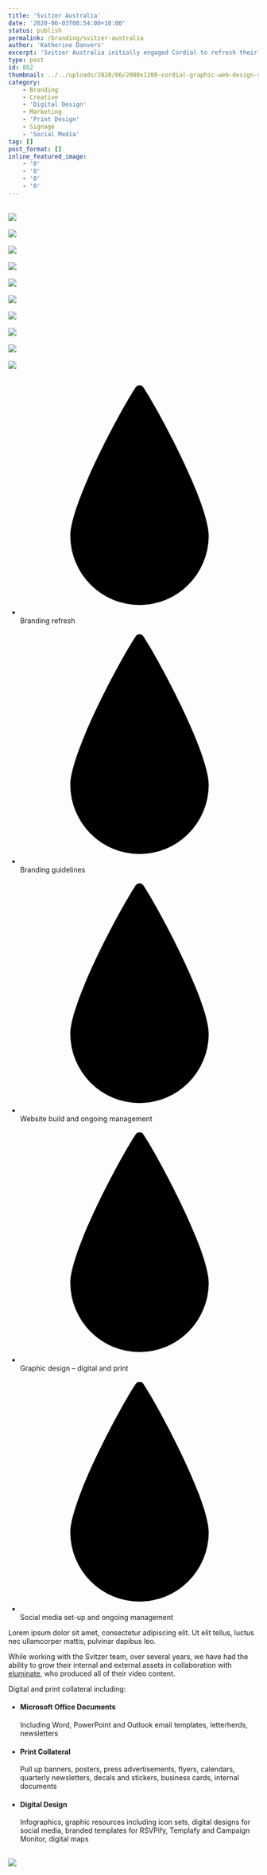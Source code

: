 ```yaml
---
title: 'Svitzer Australia'
date: '2020-06-03T08:54:00+10:00'
status: publish
permalink: /branding/svitzer-australia
author: 'Katherine Danvers'
excerpt: 'Svitzer Australia initially engaged Cordial to refresh their brand and create branding guidelines to ensure consistency across the organisation. As part of this project we created a suite of marketing collateral, plus the Svitzer Australia website along with implementing their social media strategy and platforms.'
type: post
id: 852
thumbnail: ../../uploads/2020/06/2000x1200-cordial-graphic-web-design-svitzer-australia2.jpg
category:
    - Branding
    - Creative
    - 'Digital Design'
    - Marketing
    - 'Print Design'
    - Signage
    - 'Social Media'
tag: []
post_format: []
inline_featured_image:
    - '0'
    - '0'
    - '0'
    - '0'
---
```

[  
 ![](../../uploads/2020/06/2000x1200-cordial-graphic-web-design-svitzer-australia-scaled.jpg) ](https://getcordial.com.au/wp-content/uploads/2020/06/2000x1200-cordial-graphic-web-design-svitzer-australia-scaled.jpg)  
 [  
 ![](../../uploads/2020/06/2000x1200-cordial-graphic-web-design-svitzer-australia2-scaled.jpg) ](https://getcordial.com.au/wp-content/uploads/2020/06/2000x1200-cordial-graphic-web-design-svitzer-australia2-scaled.jpg)  
 [  
 ![](../../uploads/2020/06/Svitzer-Tshirt-1200x2000-1-scaled.jpg) ](https://getcordial.com.au/wp-content/uploads/2020/06/Svitzer-Tshirt-1200x2000-1-scaled.jpg)  
 [  
 ![](../../uploads/2020/06/2000x1200-cordial-graphic-web-design-svitzer-australia6-scaled.jpg) ](https://getcordial.com.au/wp-content/uploads/2020/06/2000x1200-cordial-graphic-web-design-svitzer-australia6-scaled.jpg)  
 [  
 ![](../../uploads/2020/06/2000x1200-cordial-graphic-web-design-svitzer-australia4-scaled.jpg) ](https://getcordial.com.au/wp-content/uploads/2020/06/2000x1200-cordial-graphic-web-design-svitzer-australia4-scaled.jpg)  
 [  
 ![](../../uploads/2020/06/2000x1200-cordial-graphic-web-design-svitzer-australia5-scaled.jpg) ](https://getcordial.com.au/wp-content/uploads/2020/06/2000x1200-cordial-graphic-web-design-svitzer-australia5-scaled.jpg)  
 [  
 ![](../../uploads/2020/06/2000x1200-cordial-graphic-web-design-svitzer-australia9-scaled.jpg) ](https://getcordial.com.au/wp-content/uploads/2020/06/2000x1200-cordial-graphic-web-design-svitzer-australia9-scaled.jpg)  
 [  
 ![](../../uploads/2020/06/2000x1200-cordial-graphic-web-design-svitzer-australia3-scaled.jpg) ](https://getcordial.com.au/wp-content/uploads/2020/06/2000x1200-cordial-graphic-web-design-svitzer-australia3-scaled.jpg)  
 [  
 ![](../../uploads/2020/06/2000x1200-cordial-graphic-web-design-svitzer-australia7-1-scaled.jpg) ](https://getcordial.com.au/wp-content/uploads/2020/06/2000x1200-cordial-graphic-web-design-svitzer-australia7-1-scaled.jpg)  
 [  
 ![](../../uploads/2020/06/2000x1200-cordial-graphic-web-design-svitzer-australia8-scaled.jpg) ](https://getcordial.com.au/wp-content/uploads/2020/06/2000x1200-cordial-graphic-web-design-svitzer-australia8-scaled.jpg)

- <svg viewbox="0 0 566.93 566.93" xmlns="http://www.w3.org/2000/svg"><defs><style>
        .a-creative {
          fill: #00a0df;
        }
      </style></defs><title>drop-creative</title><path d="M118.92,380c0-77.84,120.71-300.9,155.35-352.66a11,11,0,0,1,18.39,0C327.3,79.09,448,302.15,448,380a164.55,164.55,0,0,1-329.09,0Z"></path></svg>  
   Branding refresh
- <svg viewbox="0 0 566.93 566.93" xmlns="http://www.w3.org/2000/svg"><defs><style>
        .a-creative {
          fill: #00a0df;
        }
      </style></defs><title>drop-creative</title><path d="M118.92,380c0-77.84,120.71-300.9,155.35-352.66a11,11,0,0,1,18.39,0C327.3,79.09,448,302.15,448,380a164.55,164.55,0,0,1-329.09,0Z"></path></svg>  
   Branding guidelines
- <svg viewbox="0 0 566.93 566.93" xmlns="http://www.w3.org/2000/svg"><defs><style>
        .a-creative {
          fill: #00a0df;
        }
      </style></defs><title>drop-creative</title><path d="M118.92,380c0-77.84,120.71-300.9,155.35-352.66a11,11,0,0,1,18.39,0C327.3,79.09,448,302.15,448,380a164.55,164.55,0,0,1-329.09,0Z"></path></svg>  
   Website build and ongoing management
- <svg viewbox="0 0 566.93 566.93" xmlns="http://www.w3.org/2000/svg"><defs><style>
        .a-creative {
          fill: #00a0df;
        }
      </style></defs><title>drop-creative</title><path d="M118.92,380c0-77.84,120.71-300.9,155.35-352.66a11,11,0,0,1,18.39,0C327.3,79.09,448,302.15,448,380a164.55,164.55,0,0,1-329.09,0Z"></path></svg>  
   Graphic design – digital and print
- <svg viewbox="0 0 566.93 566.93" xmlns="http://www.w3.org/2000/svg"><defs><style>
        .a-marketing {
          fill: #00bbb4;
        }
      </style></defs><title>drop-marketing</title><path d="M118.92,380c0-77.84,120.71-300.9,155.35-352.66a11,11,0,0,1,18.39,0C327.3,79.09,448,302.15,448,380a164.55,164.55,0,0,1-329.09,0Z"></path></svg>  
   Social media set-up and ongoing management

Lorem ipsum dolor sit amet, consectetur adipiscing elit. Ut elit tellus, luctus nec ullamcorper mattis, pulvinar dapibus leo.

While working with the Svitzer team, over several years, we have had the ability to grow their internal and external assets in collaboration with [eluminate,](http://www.eluminated.com.au/) who produced all of their video content.

Digital and print collateral including:

- ####  Microsoft Office Documents 
  
   Including Word, PowerPoint and Outlook email templates, letterherds, newsletters
- ####  Print Collateral 
  
   Pull up banners, posters, press advertisements, flyers, calendars, quarterly newsletters, decals and stickers, business cards, internal documents
- ####  Digital Design 
  
   Infographics, graphic resources including icon sets, digital designs for social media, branded templates for RSVPify, Templafy and Campaign Monitor, digital maps

 [  
 ![](../../uploads/2020/06/svitzer_150mm-logo.png) ](https://svitzer.com.au)